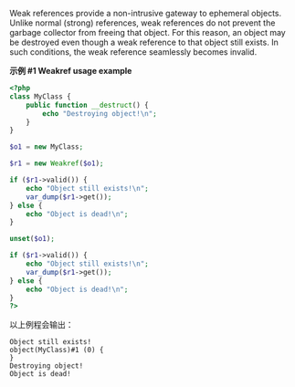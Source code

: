Weak references provide a non-intrusive gateway to ephemeral objects.
Unlike normal (strong) references, weak references do not prevent the
garbage collector from freeing that object. For this reason, an object
may be destroyed even though a weak reference to that object still
exists. In such conditions, the weak reference seamlessly becomes
invalid.

**示例 \#1 <span class="classname">Weakref</span> usage example**

``` php
<?php
class MyClass {
    public function __destruct() {
        echo "Destroying object!\n";
    }
}

$o1 = new MyClass;

$r1 = new Weakref($o1);

if ($r1->valid()) {
    echo "Object still exists!\n";
    var_dump($r1->get());
} else {
    echo "Object is dead!\n";
}

unset($o1);

if ($r1->valid()) {
    echo "Object still exists!\n";
    var_dump($r1->get());
} else {
    echo "Object is dead!\n";
}
?>
```

以上例程会输出：

    Object still exists!
    object(MyClass)#1 (0) {
    }
    Destroying object!
    Object is dead!
